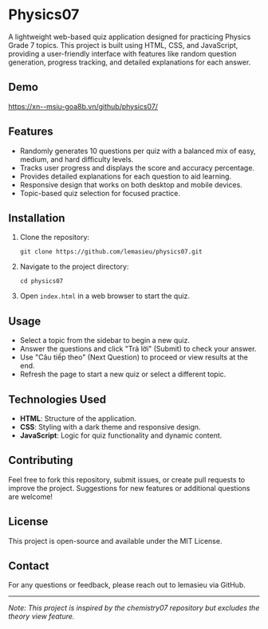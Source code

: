 # Physics07

A lightweight web-based quiz application designed for practicing Physics Grade 7 topics. This project is built using HTML, CSS, and JavaScript, providing a user-friendly interface with features like random question generation, progress tracking, and detailed explanations for each answer.

## Demo
https://xn--msiu-goa8b.vn/github/physics07/

## Features
- Randomly generates 10 questions per quiz with a balanced mix of easy, medium, and hard difficulty levels.
- Tracks user progress and displays the score and accuracy percentage.
- Provides detailed explanations for each question to aid learning.
- Responsive design that works on both desktop and mobile devices.
- Topic-based quiz selection for focused practice.

## Installation
1. Clone the repository:
   ```
   git clone https://github.com/lemasieu/physics07.git
   ```
2. Navigate to the project directory:
   ```
   cd physics07
   ```
3. Open `index.html` in a web browser to start the quiz.

## Usage
- Select a topic from the sidebar to begin a new quiz.
- Answer the questions and click "Trả lời" (Submit) to check your answer.
- Use "Câu tiếp theo" (Next Question) to proceed or view results at the end.
- Refresh the page to start a new quiz or select a different topic.

## Technologies Used
- **HTML**: Structure of the application.
- **CSS**: Styling with a dark theme and responsive design.
- **JavaScript**: Logic for quiz functionality and dynamic content.

## Contributing
Feel free to fork this repository, submit issues, or create pull requests to improve the project. Suggestions for new features or additional questions are welcome!

## License
This project is open-source and available under the MIT License.

## Contact
For any questions or feedback, please reach out to lemasieu via GitHub.

---

*Note: This project is inspired by the chemistry07 repository but excludes the theory view feature.*
```
